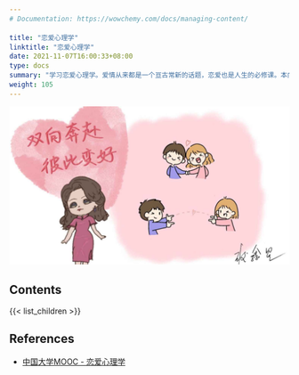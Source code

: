 ```yaml
---
# Documentation: https://wowchemy.com/docs/managing-content/

title: "恋爱心理学"
linktitle: "恋爱心理学"
date: 2021-11-07T16:00:33+08:00
type: docs
summary: "学习恋爱心理学。爱情从来都是一个亘古常新的话题，恋爱也是人生的必修课。本门课程是一门给想谈恋爱、正在谈恋爱、甚至失恋的人准备的课程。情感导师将为你揭秘男女之间奇妙的关系及复杂有趣的心理，解答恋爱中的小困惑，教你科学谈恋爱，让恋爱之路更顺畅，帮你给恋爱交一份满分答卷。"
weight: 105
---
```


![](cover.jpg)

## Contents

{{< list_children >}}

## References

- [中国大学MOOC - 恋爱心理学](https://www.icourse163.org/course/CUMT-1003771003)
